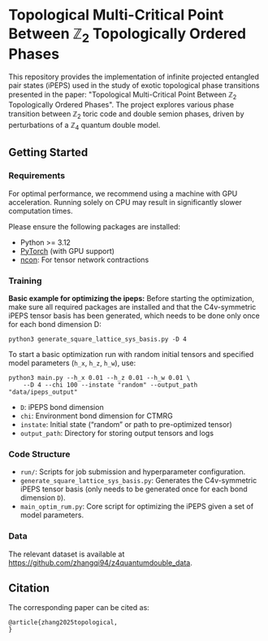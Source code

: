 # Topological Multi-Critical Point Between $\mathbb{Z}_2$ Topologically Ordered Phases

This repository provides the implementation of infinite projected entangled pair states (iPEPS) used in the study of exotic topological phase transitions presented in the paper: "Topological Multi-Critical Point Between $\mathbb{Z}_2$ Topologically Ordered Phases".
The project explores various phase transition between $\mathbb{Z}_2$ toric code and double semion phases, driven by perturbations of a $\mathbb{Z}_4$ quantum double model.

## Getting Started

### Requirements
For optimal performance, we recommend using a machine with GPU acceleration. Running solely on CPU may result in significantly slower computation times.

Please ensure the following packages are installed:
- Python >= 3.12
- [PyTorch](https://pytorch.org/get-started/locally/) (with GPU support)
- [ncon](https://github.com/mhauru/ncon): For tensor network contractions

### Training

**Basic example for optimizing the ipeps:**
Before starting the optimization, make sure all required packages are installed and that the C4v-symmetric iPEPS tensor basis has been generated, which needs to be done only once for each bond dimension D:
```
python3 generate_square_lattice_sys_basis.py -D 4
```

To start a basic optimization run with random initial tensors and specified model parameters (`h_x`, `h_z`, `h_w`), use:
```
python3 main.py --h_x 0.01 --h_z 0.01 --h_w 0.01 \
    --D 4 --chi 100 --instate "random" --output_path "data/ipeps_output"
```
- `D`: iPEPS bond dimension
- `chi`: Environment bond dimension for CTMRG
- `instate`: Initial state (“random” or path to pre-optimized tensor)
- `output_path`: Directory for storing output tensors and logs

### Code Structure

- `run/`: Scripts for job submission and hyperparameter configuration.
- `generate_square_lattice_sys_basis.py`: Generates the C4v-symmetric iPEPS tensor basis (only needs to be generated once for each bond dimension `D`).
- `main_optim_rum.py`: Core script for optimizing the iPEPS given a set of model parameters.

### Data
The relevant dataset is available at https://github.com/zhangqi94/z4quantumdouble_data.

## Citation

The corresponding paper can be cited as:
```
@article{zhang2025topological,
}
```

